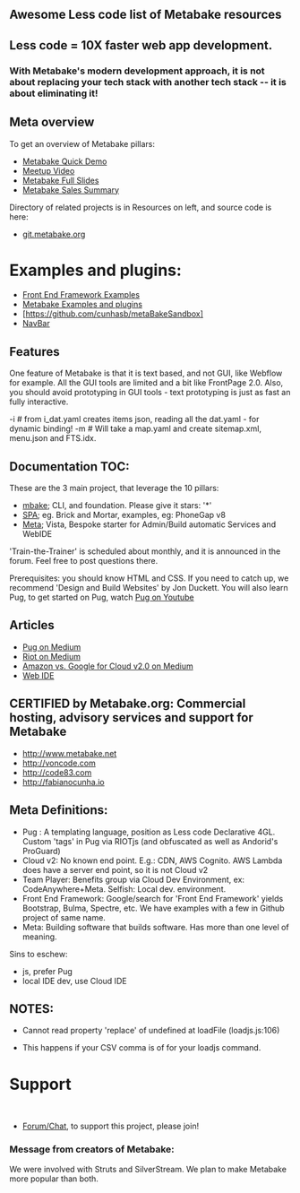 
## Awesome Less code list of Metabake resources


## Less code = 10X faster web app development.
### With Metabake's modern development approach, it is not about replacing your tech stack with another tech stack -- it is about eliminating it!


## Meta overview

To get an overview of Metabake pillars:

- [Metabake Quick Demo](https://youtu.be/WyCdSFTUIvM)
- <a href='https://vimeo.com/282034037' target='_blank'>Meetup Video</a>
- [Metabake Full Slides](http://prez.metabake.org/p)
- [Metabake Sales Summary](https://www.youtube.com/watch?v=OK-cJNSkQII)


Directory of related projects is in Resources on left, and source code is here:
- <a href='http://git.metabake.org' target='_blank'>git.metabake.org</a>



# Examples and plugins:
- [Front End Framework Examples](https://github.com/metabake/front-end-frameworks)
- [Metabake Examples and plugins](https://github.com/metabake/examples-plugins)
- [https://github.com/cunhasb/metaBakeSandbox]
- [NavBar](https://github.com/metabake/examples-plugins/tree/master/navSite/navbarEx)



## Features

One feature of Metabake is that it is text based, and not GUI, like Webflow for example. All the GUI tools are limited and a bit like FrontPage 2.0.
Also, you should avoid prototyping in GUI tools - text prototyping is just as fast an fully interactive.

-i # from i_dat.yaml creates items json, reading all the dat.yaml - for dynamic binding!
-m # Will take a map.yaml and create sitemap.xml, menu.json and FTS.idx.

## Documentation TOC:

These are the 3 main project, that leverage the 10 pillars:

- [mbake](http://doc.metabake.org/mbake); CLI, and foundation. Please give it stars: '*'
- [SPA](http://doc.metabake.org/SPA); eg. Brick and Mortar, examples, eg: PhoneGap v8
- [Meta](http://doc.metabake.org/meta); Vista, Bespoke starter for Admin/Build automatic Services and WebIDE

'Train-the-Trainer' is scheduled about monthly, and it is announced in the forum. Feel free to post questions there.


Prerequisites: you should know HTML and CSS. If you need to catch up, we recommend 'Design and Build Websites' by Jon Duckett. You will also learn Pug, to get started on Pug, watch [Pug on Youtube](http://youtube.com/watch?v=wzAWI9h3q18)


## Articles

- [Pug on Medium](https://medium.com/@WolfgangGehner/using-pug-for-static-and-dynamic-data-binding-56a1cc378b81
)
- [Riot on Medium](https://medium.com/@uptimevic/learn-riot-js-dynamic-binding-in-90-seconds-fcece5237c67)
- [Amazon vs. Google for Cloud v2.0 on Medium](https://medium.com/@WolfgangGehner/amazon-vs-google-for-cloud-2-0-web-apps-extreme-server-less-for-data-and-authentication-cc7fa247e853)
- [Web IDE](https://medium.com/@WolfgangGehner/three-steps-to-using-a-web-ide-to-develop-and-build-in-the-cloud-d88586255c67)

## CERTIFIED by Metabake.org: Commercial hosting, advisory services and support for Metabake

- <http://www.metabake.net>
- <http://voncode.com>
- <http://code83.com>
- <http://fabianocunha.io>


## Meta Definitions:
- Pug : A templating language, position as Less code Declarative 4GL. Custom 'tags' in Pug via RIOTjs (and obfuscated as well as Andorid's ProGuard)
- Cloud v2: No known end point. E.g.: CDN, AWS Cognito. AWS Lambda does have a server end point, so it is not Cloud v2
- Team Player: Benefits group via Cloud Dev Environment, ex: CodeAnywhere+Meta. Selfish: Local dev. environment.
- Front End Framework: Google/search for 'Front End Framework' yields Bootstrap, Bulma, Spectre, etc. We have examples with a few in Github project of same name.
- Meta: Building software that builds software. Has more than one level of meaning.


Sins to eschew:
- js, prefer Pug
- local IDE dev, use Cloud IDE


## NOTES:

- Cannot read property 'replace' of undefined
    at loadFile (loadjs.js:106)
* This happens if your CSV comma is of for your loadjs command.


# Support

&nbsp;
- <a href='http://chat.metabake.org' target='_blank'>Forum/Chat</a>, to support this project, please join!


### Message from creators of Metabake:

We were involved with Struts and SilverStream. We plan to make Metabake more popular than both.


